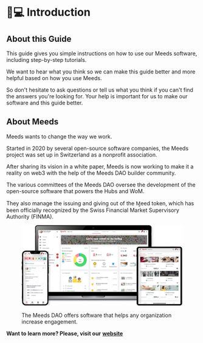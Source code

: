 # 👨💻 Introduction

## About this Guide

This guide gives you simple instructions on how to use our Meeds software, including step-by-step tutorials.&#x20;

We want to hear what you think so we can make this guide better and more helpful based on how you use Meeds.&#x20;

So don't hesitate to ask questions or tell us what you think if you can't find the answers you're looking for. Your help is important for us to make our software and this guide better.

## About Meeds

Meeds wants to change the way we work.&#x20;

Started in 2020 by several open-source software companies, the Meeds project was set up in Switzerland as a nonprofit association.&#x20;

After sharing its vision in a white paper, Meeds is now working to make it a reality on web3 with the help of the Meeds DAO builder community.&#x20;

The various committees of the Meeds DAO oversee the development of the open-source software that powers the Hubs and WoM.&#x20;

They also manage the issuing and giving out of the Ɱeed token, which has been officially recognized by the Swiss Financial Market Supervisory Authority (FINMA).

<figure>

![](../.gitbook/assets/hero_image.webp)<figcaption>

The Meeds DAO offers software that helps any organization increase engagement.</figcaption></figure>

**Want to learn more? Please, visit our** [**website**](https://www.meeds.io/)
